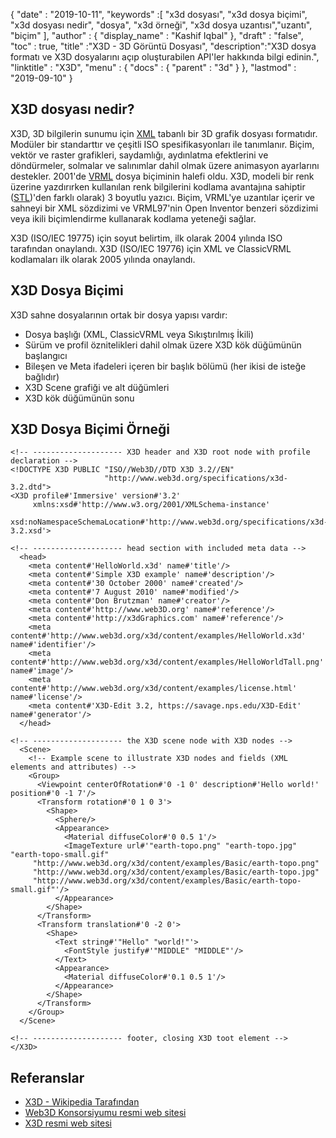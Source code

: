 {
  "date" : "2019-10-11",
  "keywords" :[ "x3d dosyası", "x3d dosya biçimi", "x3d dosyası nedir", "dosya", "x3d örneği", "x3d dosya uzantısı","uzantı", "biçim" ],
  "author" : {
    "display_name" : "Kashif Iqbal"
},
  "draft" : "false",
  "toc" : true,
  "title" :"X3D - 3D Görüntü Dosyası",
  "description":"X3D dosya formatı ve X3D dosyalarını açıp oluşturabilen API'ler hakkında bilgi edinin.",
  "linktitle" : "X3D",
  "menu" : {
    "docs" : {
      "parent" : "3d"
}
},
  "lastmod" : "2019-09-10"
}

## X3D dosyası nedir?
X3D, 3D bilgilerin sunumu için [XML](/tr/web/xml/) tabanlı bir 3D grafik dosyası formatıdır. Modüler bir standarttır ve çeşitli ISO spesifikasyonları ile tanımlanır. Biçim, vektör ve raster grafikleri, saydamlığı, aydınlatma efektlerini ve döndürmeler, solmalar ve salınımlar dahil olmak üzere animasyon ayarlarını destekler. 2001'de [VRML](/tr/3d/vrml/) dosya biçiminin halefi oldu. X3D, modeli bir renk üzerine yazdırırken kullanılan renk bilgilerini kodlama avantajına sahiptir ([STL](/tr/cad/stl/))'den farklı olarak) 3 boyutlu yazıcı. Biçim, VRML'ye uzantılar içerir ve sahneyi bir XML sözdizimi ve VRML97'nin Open Inventor benzeri sözdizimi veya ikili biçimlendirme kullanarak kodlama yeteneği sağlar.

X3D (ISO/IEC 19775) için soyut belirtim, ilk olarak 2004 yılında ISO tarafından onaylandı. X3D (ISO/IEC 19776) için XML ve ClassicVRML kodlamaları ilk olarak 2005 yılında onaylandı.

## X3D Dosya Biçimi

X3D sahne dosyalarının ortak bir dosya yapısı vardır:

* Dosya başlığı (XML, ClassicVRML veya Sıkıştırılmış İkili)
* Sürüm ve profil öznitelikleri dahil olmak üzere X3D kök düğümünün başlangıcı
* Bileşen ve Meta ifadeleri içeren bir başlık bölümü (her ikisi de isteğe bağlıdır)
* X3D Scene grafiği ve alt düğümleri
* X3D kök düğümünün sonu

## X3D Dosya Biçimi Örneği

```
<!-- -------------------- X3D header and X3D root node with profile declaration -->
<!DOCTYPE X3D PUBLIC "ISO//Web3D//DTD X3D 3.2//EN"
                     "http://www.web3d.org/specifications/x3d-3.2.dtd">
<X3D profile#'Immersive' version#'3.2'
     xmlns:xsd#'http://www.w3.org/2001/XMLSchema-instance'
     xsd:noNamespaceSchemaLocation#'http://www.web3d.org/specifications/x3d-3.2.xsd'>

<!-- -------------------- head section with included meta data -->
  <head>
    <meta content#'HelloWorld.x3d' name#'title'/>
    <meta content#'Simple X3D example' name#'description'/>
    <meta content#'30 October 2000' name#'created'/>
    <meta content#'7 August 2010' name#'modified'/>
    <meta content#'Don Brutzman' name#'creator'/>
    <meta content#'http://www.web3D.org' name#'reference'/>
    <meta content#'http://x3dGraphics.com' name#'reference'/>
    <meta content#'http://www.web3d.org/x3d/content/examples/HelloWorld.x3d' name#'identifier'/>
    <meta content#'http://www.web3d.org/x3d/content/examples/HelloWorldTall.png' name#'image'/>
    <meta content#'http://www.web3d.org/x3d/content/examples/license.html' name#'license'/>
    <meta content#'X3D-Edit 3.2, https://savage.nps.edu/X3D-Edit' name#'generator'/>
  </head>

<!-- -------------------- the X3D scene node with X3D nodes -->
  <Scene>
    <!-- Example scene to illustrate X3D nodes and fields (XML elements and attributes) -->
    <Group>
      <Viewpoint centerOfRotation#'0 -1 0' description#'Hello world!' position#'0 -1 7'/>
      <Transform rotation#'0 1 0 3'>
        <Shape>
          <Sphere/>
          <Appearance>
            <Material diffuseColor#'0 0.5 1'/>
            <ImageTexture url#'"earth-topo.png" "earth-topo.jpg" "earth-topo-small.gif"
     "http://www.web3d.org/x3d/content/examples/Basic/earth-topo.png"
     "http://www.web3d.org/x3d/content/examples/Basic/earth-topo.jpg"
     "http://www.web3d.org/x3d/content/examples/Basic/earth-topo-small.gif"'/>
          </Appearance>
        </Shape>
      </Transform>
      <Transform translation#'0 -2 0'>
        <Shape>
          <Text string#'"Hello" "world!"'>
            <FontStyle justify#'"MIDDLE" "MIDDLE"'/>
          </Text>
          <Appearance>
            <Material diffuseColor#'0.1 0.5 1'/>
          </Appearance>
        </Shape>
      </Transform>
    </Group>
  </Scene>

<!-- -------------------- footer, closing X3D toot element -->
</X3D>
```

## Referanslar ##

* [X3D - Wikipedia Tarafından](https://en.wikipedia.org/wiki/X3D)
* [Web3D Konsorsiyumu resmi web sitesi](https://www.web3d.org/)
* [X3D resmi web sitesi](https://www.web3d.org/x3d/what-x3d)


